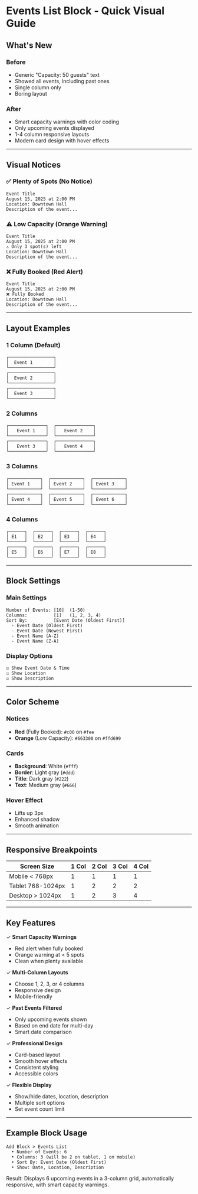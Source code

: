 # Events List Block - Quick Visual Guide

## What's New

### Before
- Generic "Capacity: 50 guests" text
- Showed all events, including past ones
- Single column only
- Boring layout

### After
- Smart capacity warnings with color coding
- Only upcoming events displayed
- 1-4 column responsive layouts
- Modern card design with hover effects

---

## Visual Notices

### ✅ Plenty of Spots (No Notice)
```
Event Title
August 15, 2025 at 2:00 PM
Location: Downtown Hall
Description of the event...
```

### ⚠ Low Capacity (Orange Warning)
```
Event Title
August 15, 2025 at 2:00 PM
⚠ Only 3 spot(s) left
Location: Downtown Hall
Description of the event...
```

### ❌ Fully Booked (Red Alert)
```
Event Title
August 15, 2025 at 2:00 PM
❌ Fully Booked
Location: Downtown Hall
Description of the event...
```

---

## Layout Examples

### 1 Column (Default)
```
┌─────────────────┐
│  Event 1        │
└─────────────────┘
┌─────────────────┐
│  Event 2        │
└─────────────────┘
┌─────────────────┐
│  Event 3        │
└─────────────────┘
```

### 2 Columns
```
┌──────────────┐  ┌──────────────┐
│   Event 1    │  │   Event 2    │
└──────────────┘  └──────────────┘
┌──────────────┐  ┌──────────────┐
│   Event 3    │  │   Event 4    │
└──────────────┘  └──────────────┘
```

### 3 Columns
```
┌────────────┐  ┌────────────┐  ┌────────────┐
│ Event 1    │  │ Event 2    │  │ Event 3    │
└────────────┘  └────────────┘  └────────────┘
┌────────────┐  ┌────────────┐  ┌────────────┐
│ Event 4    │  │ Event 5    │  │ Event 6    │
└────────────┘  └────────────┘  └────────────┘
```

### 4 Columns
```
┌──────┐  ┌──────┐  ┌──────┐  ┌──────┐
│ E1   │  │ E2   │  │ E3   │  │ E4   │
└──────┘  └──────┘  └──────┘  └──────┘
┌──────┐  ┌──────┐  ┌──────┐  ┌──────┐
│ E5   │  │ E6   │  │ E7   │  │ E8   │
└──────┘  └──────┘  └──────┘  └──────┘
```

---

## Block Settings

### Main Settings
```
Number of Events: [10]  (1-50)
Columns:          [1]   (1, 2, 3, 4)
Sort By:          [Event Date (Oldest First)]
  - Event Date (Oldest First)
  - Event Date (Newest First)
  - Event Name (A-Z)
  - Event Name (Z-A)
```

### Display Options
```
☑ Show Event Date & Time
☑ Show Location
☑ Show Description
```

---

## Color Scheme

### Notices
- **Red** (Fully Booked): `#c00` on `#fee`
- **Orange** (Low Capacity): `#663300` on `#ffd699`

### Cards
- **Background**: White (`#fff`)
- **Border**: Light gray (`#ddd`)
- **Title**: Dark gray (`#222`)
- **Text**: Medium gray (`#666`)

### Hover Effect
- Lifts up 3px
- Enhanced shadow
- Smooth animation

---

## Responsive Breakpoints

| Screen Size | 1 Col | 2 Col | 3 Col | 4 Col |
|---|---|---|---|---|
| Mobile < 768px | 1 | 1 | 1 | 1 |
| Tablet 768-1024px | 1 | 2 | 2 | 2 |
| Desktop > 1024px | 1 | 2 | 3 | 4 |

---

## Key Features

✓ **Smart Capacity Warnings**
  - Red alert when fully booked
  - Orange warning at < 5 spots
  - Clean when plenty available

✓ **Multi-Column Layouts**
  - Choose 1, 2, 3, or 4 columns
  - Responsive design
  - Mobile-friendly

✓ **Past Events Filtered**
  - Only upcoming events shown
  - Based on end date for multi-day
  - Smart date comparison

✓ **Professional Design**
  - Card-based layout
  - Smooth hover effects
  - Consistent styling
  - Accessible colors

✓ **Flexible Display**
  - Show/hide dates, location, description
  - Multiple sort options
  - Set event count limit

---

## Example Block Usage

```
Add Block > Events List
  • Number of Events: 6
  • Columns: 3 (will be 2 on tablet, 1 on mobile)
  • Sort By: Event Date (Oldest First)
  • Show: Date, Location, Description
```

Result: Displays 6 upcoming events in a 3-column grid, automatically responsive, with smart capacity warnings.
